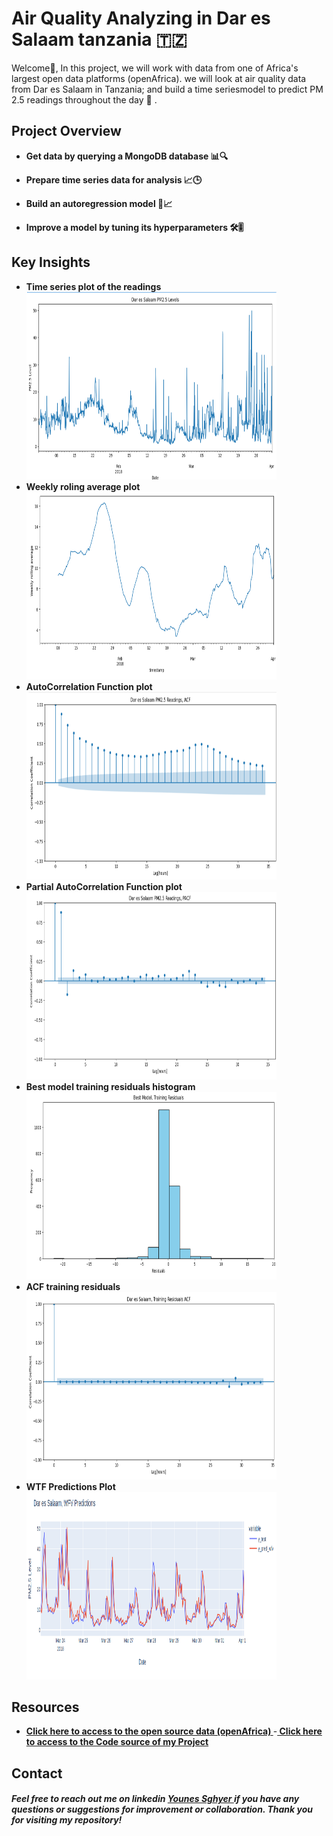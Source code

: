 # Air Quality Analyzing in Dar es Salaam tanzania 🇹🇿
Welcome👋, In this project, we will work with data from one of Africa's largest open data platforms (openAfrica). we will look at air quality data from Dar es Salaam in Tanzania; and build a time seriesmodel to predict PM 2.5 readings throughout the day 🚀 .

## Project Overview 

- **Get data by querying a MongoDB database 📊🔍**

- **Prepare time series data for analysis 📈🕒**

- **Build an autoregression model 🔨📈**

- **Improve a model by tuning its hyperparameters 🛠️🎚️**

## Key Insights

- **Time series plot of the readings
<img src="images/time-plot.png" alt="time series plot of the readings" width="400" height="300">**
- **Weekly roling average plot
<img src="images/weekly-roling-average-plot.png" alt="weekly roling average plot of the reading" width="400" height="300">**
- **AutoCorrelation Function plot
<img src="images/acf-plot.png" alt="AutoCorrelation Function plot of the readings" width="400" height="300">**
- **Partial AutoCorrelation Function plot
<img src="images/pacf-plot.png" alt="Partial AutoCorrelation Function plot of the readings" width="400" height="300">**
- **Best model training residuals histogram
<img src="images/best-model-hist-plot.png" alt="Best model training residuals histogram" width="400" height="300">**
- **ACF training residuals
<img src="images/acf-best-model-plot.png" alt="ACF training residuals histogram of the readings" width="400" height="300">**
- **WTF Predictions Plot
<img src="images/wfv-prediction.png" alt="WTF Predictions Plot" width="400" height="300">**

## Resources

- **<a href ="https://open.africa/dataset/sensorsafrica-airquality-archive-dar-es-salaam">Click  here to access to the open source data (openAfrica) </a>**
-**<a href ="https://github.com/Younes202/Air-Quality-Analyzing-in-Dar-es-Salaam-/blob/main/notebooks/project_representation.ipynb"> Click here to access to the Code source of my Project </a>**

## Contact
##### Feel free to reach out me on linkedin <a href="https://www.linkedin.com/in/younes-sghyer-08144119b/"> Younes Sghyer </a> if you have any questions or suggestions for improvement or collaboration. Thank you for visiting my repository!
